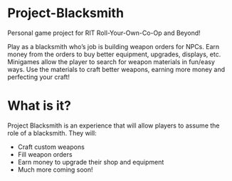 # Project-Blacksmith
Personal game project for RIT Roll-Your-Own-Co-Op and Beyond!

Play as a blacksmith who’s job is building weapon orders for NPCs. Earn money from the orders to buy better equipment, upgrades, displays, etc. Minigames allow the player to search for weapon materials in fun/easy ways. Use the materials to craft better weapons, earning more money and perfecting your craft!

# What is it?
Project Blacksmith is an experience that will allow players to assume the role of a blacksmith. They will:
- Craft custom weapons
- Fill weapon orders
- Earn money to upgrade their shop and equipment
- Much more coming soon!
